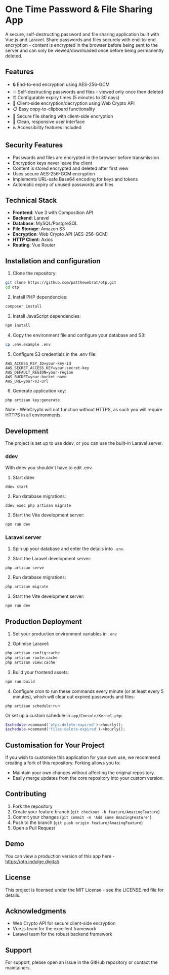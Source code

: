 # One Time Password & File Sharing App

A secure, self-destructing password and file sharing application built with Vue.js and Laravel. Share passwords and files securely with end-to-end encryption - content is encrypted in the browser before being sent to the server and can only be viewed/downloaded once before being permanently deleted.

## Features

- 🔒 End-to-end encryption using AES-256-GCM
- 💥 Self-destructing passwords and files - viewed only once then deleted
- ⏰ Configurable expiry times (5 minutes to 30 days)
- 🔑 Client-side encryption/decryption using Web Crypto API
- 📋 Easy copy-to-clipboard functionality
- 📁 Secure file sharing with client-side encryption
- 🎨 Clean, responsive user interface
- ♿ Accessibility features included

## Security Features

- Passwords and files are encrypted in the browser before transmission
- Encryption keys never leave the client
- Content is stored encrypted and deleted after first view
- Uses secure AES-256-GCM encryption
- Implements URL-safe Base64 encoding for keys and tokens
- Automatic expiry of unused passwords and files

## Technical Stack

- **Frontend**: Vue 3 with Composition API
- **Backend**: Laravel
- **Database**: MySQL/PostgreSQL
- **File Storage**: Amazon S3
- **Encryption**: Web Crypto API (AES-256-GCM)
- **HTTP Client**: Axios
- **Routing**: Vue Router

## Installation and configuration

1. Clone the repository:
```bash
git clone https://github.com/patthewebrat/otp.git
cd otp
```

2. Install PHP dependencies:
```bash
composer install
```

3. Install JavaScript dependencies:
```bash
npm install
```

4. Copy the environment file and configure your database and S3:
```bash
cp .env.example .env
```

5. Configure S3 credentials in the .env file:
```
AWS_ACCESS_KEY_ID=your-key-id
AWS_SECRET_ACCESS_KEY=your-secret-key
AWS_DEFAULT_REGION=your-region
AWS_BUCKET=your-bucket-name
AWS_URL=your-s3-url
```

6. Generate application key:
```bash
php artisan key:generate
```

Note - WebCrypto will not function without HTTPS, as such you will require HTTPS in all environments.

## Development

The project is set up to use ddev, or you can use the built-in Laravel server.

### ddev

With ddev you shouldn't have to edit .env.

1. Start ddev
```
ddev start
```

2. Run database migrations:
```bash
ddev exec php artisan migrate
```

3. Start the Vite development server:
```bash
npm run dev
```

### Laravel server

1. Spin up your database and enter the details into `.env`.

2. Start the Laravel development server:
```bash
php artisan serve
```

2. Run database migrations:
```bash
php artisan migrate
```

3. Start the Vite development server:
```bash
npm run dev
```

## Production Deployment

1. Set your production environment variables in `.env`

2. Optimise Laravel:
```bash
php artisan config:cache
php artisan route:cache
php artisan view:cache
```

3. Build your frontend assets:
```bash
npm run build
```

4. Configure cron to run these commands every minute (or at least every 5 minutes), which will clear out expired passwords and files:
```
php artisan schedule:run
```

Or set up a custom schedule in `app/Console/Kernel.php`:
```php
$schedule->command('otps:delete-expired')->hourly();
$schedule->command('files:delete-expired')->hourly();
```

## Customisation for Your Project

If you wish to customise this application for your own use, we recommend creating a fork of this repository. Forking allows you to:
- Maintain your own changes without affecting the original repository.
- Easily merge updates from the core repository into your custom version.

## Contributing

1. Fork the repository
2. Create your feature branch (`git checkout -b feature/AmazingFeature`)
3. Commit your changes (`git commit -m 'Add some AmazingFeature'`)
4. Push to the branch (`git push origin feature/AmazingFeature`)
5. Open a Pull Request

## Demo

You can view a production version of this app here - https://otp.indulge.digital/

## License

This project is licensed under the MIT License - see the LICENSE.md file for details.

## Acknowledgments

- Web Crypto API for secure client-side encryption
- Vue.js team for the excellent framework
- Laravel team for the robust backend framework

## Support

For support, please open an issue in the GitHub repository or contact the maintainers.

